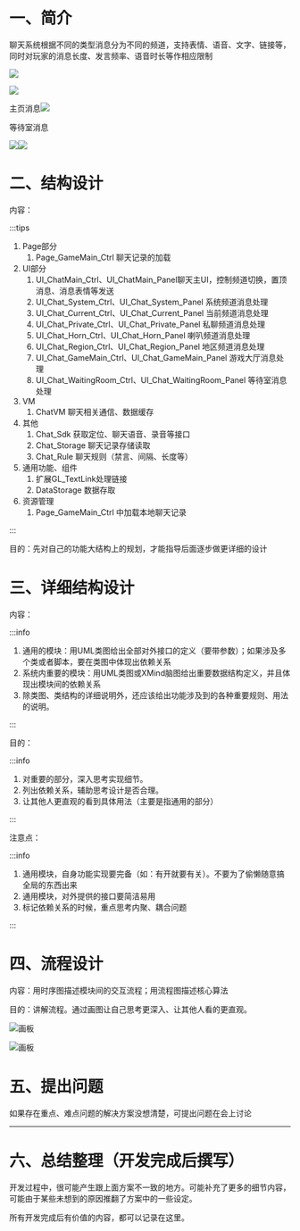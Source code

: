 # 一、简介
聊天系统根据不同的类型消息分为不同的频道，支持表情、语音、文字、链接等，同时对玩家的消息长度、发言频率、语音时长等作相应限制



![](https://cdn.nlark.com/yuque/0/2024/png/48074702/1732871251107-97092c89-4d70-4131-850f-b66d3b56a359.png)

![](https://cdn.nlark.com/yuque/0/2024/png/48074702/1732871275549-c9b0ad3d-a83e-47c7-b336-0e7217dafa44.png)

主页消息![](https://cdn.nlark.com/yuque/0/2024/png/48074702/1733208773092-31420fd8-1745-45cf-bdb4-b265cbbca046.png)

等待室消息

![](https://cdn.nlark.com/yuque/0/2024/png/48074702/1733208801290-ec3ecf96-ad45-4c2d-a04b-3e8e1df7d645.png)![](https://cdn.nlark.com/yuque/0/2024/png/48074702/1733208832526-74def4e6-50ba-435b-b80f-967624d9e313.png)

# 二、结构设计
内容：

:::tips
1. Page部分
    1. Page_GameMain_Ctrl 聊天记录的加载
2. UI部分
    1. UI_ChatMain_Ctrl、UI_ChatMain_Panel聊天主UI，控制频道切换，置顶消息、消息表情等发送
    2. UI_Chat_System_Ctrl、UI_Chat_System_Panel 系统频道消息处理
    3. UI_Chat_Current_Ctrl、UI_Chat_Current_Panel 当前频道消息处理
    4. UI_Chat_Private_Ctrl、UI_Chat_Private_Panel 私聊频道消息处理
    5. UI_Chat_Horn_Ctrl、UI_Chat_Horn_Panel 喇叭频道消息处理
    6. UI_Chat_Region_Ctrl、UI_Chat_Region_Panel 地区频道消息处理
    7. UI_Chat_GameMain_Ctrl、UI_Chat_GameMain_Panel 游戏大厅消息处理
    8. UI_Chat_WaitingRoom_Ctrl、UI_Chat_WaitingRoom_Panel 等待室消息处理
3. VM
    1. ChatVM 聊天相关通信、数据缓存
4. 其他
    1. Chat_Sdk 获取定位、聊天语音、录音等接口
    2. Chat_Storage 聊天记录存储读取
    3. Chat_Rule 聊天规则（禁言、间隔、长度等）
5. 通用功能、组件
    1. 扩展GL_TextLink处理链接
    2. DataStorage 数据存取
6. 资源管理
    1. Page_GameMain_Ctrl 中加载本地聊天记录

:::

目的：先对自己的功能大结构上的规划，才能指导后面逐步做更详细的设计



# 三、详细结构设计


内容：

:::info
1. 通用的模块：用UML类图给出全部对外接口的定义（要带参数）；如果涉及多个类或者脚本，要在类图中体现出依赖关系
2. 系统内重要的模块：用UML类图或XMind脑图给出重要数据结构定义，并且体现出模块间的依赖关系
3. 除类图、类结构的详细说明外，还应该给出功能涉及到的各种重要规则、用法的说明。

:::

目的：

:::info
1. 对重要的部分，深入思考实现细节。
2. 列出依赖关系，辅助思考设计是否合理。
3. 让其他人更直观的看到具体用法（主要是指通用的部分）

:::

注意点：

:::info
1. 通用模块，自身功能实现要完备（如：有开就要有关）。不要为了偷懒随意搞全局的东西出来
2. 通用模块，对外提供的接口要简洁易用
3. 标记依赖关系的时候，重点思考内聚、耦合问题

:::



# 四、流程设计
内容：用时序图描述模块间的交互流程；用流程图描述核心算法

目的：讲解流程。通过画图让自己思考更深入、让其他人看的更直观。





![画板](https://cdn.nlark.com/yuque/0/2024/jpeg/48074702/1732851594214-313c661f-26ff-487c-9147-acf6ca057f63.jpeg)



![画板](https://cdn.nlark.com/yuque/0/2024/jpeg/48074702/1732872246546-8b3386a4-ecb8-4945-ad4a-6fede97360f7.jpeg)

# 五、提出问题
如果存在重点、难点问题的解决方案没想清楚，可提出问题在会上讨论



---

# 六、总结整理（开发完成后撰写）
开发过程中，很可能产生跟上面方案不一致的地方。可能补充了更多的细节内容，可能由于某些未想到的原因推翻了方案中的一些设定。

所有开发完成后有价值的内容，都可以记录在这里。

